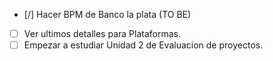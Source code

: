 - [/] Hacer BPM de Banco la plata (TO BE)
- [ ] Ver ultimos detalles para Plataformas.
- [ ] Empezar a estudiar Unidad 2 de Evaluacion de proyectos.